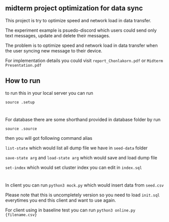 ## midterm project optimization for data sync

This project is try to optimize speed and network load in data transfer.

The experiment example is psuedo-discord which users could send only text messages, update and delete their messages.

The problem is to optimize speed and network load in data transfer when the user syncing new message to their device.

For implementation details you could visit `report_Chonlakorn.pdf` or `Midterm Presentation.pdf`

## How to run

to run this in your local server you can run

`source .setup`

#

For database there are some shorthand provided in database folder by run

`source .source`

then you will got following command alias

`list-state` which would list all dump file we have in `seed-data` folder

`save-state arg` and `load-state arg` which would save and load dump file

`set-index` which would set cluster index you can edit in `index.sql`

#

In client you can run `python3 mock.py` which would insert data from `seed.csv`

Please note that this is uncompletely version so you need to load `init.sql` everytimes you end this client and want to use again.

For client using in baseline test you can run `python3 online.py {filename.csv}` 
